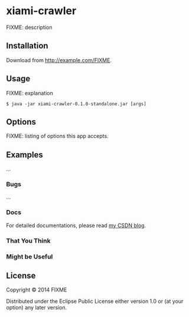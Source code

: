 # xiami-crawler

FIXME: description

## Installation

Download from http://example.com/FIXME.

## Usage

FIXME: explanation

    $ java -jar xiami-crawler-0.1.0-standalone.jar [args]

## Options

FIXME: listing of options this app accepts.

## Examples

...

### Bugs

...

### Docs

For detailed documentations, please read <a href="http://blog.csdn.net/bluesilence/article/details/39267369/">my CSDN blog</a>.

### That You Think
### Might be Useful

## License

Copyright © 2014 FIXME

Distributed under the Eclipse Public License either version 1.0 or (at
your option) any later version.
